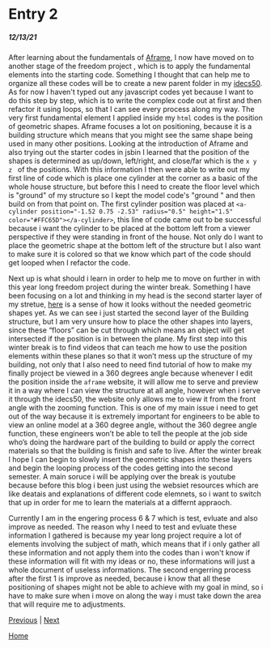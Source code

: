 # Entry 2
##### 12/13/21

After learning about the fundamentals of [Aframe](https://aframe.io/), I now have moved on to another stage of the freedom project , which is to apply the fundamental elements into the starting code. Something I thought that can help me to organize all these codes will be to create a new parent folder in my [idecs50](https://ide.cs50.io/13758b3009c14fb0964b54fd27439218). As for now I haven't typed out any javascript codes yet because I want to do this step by step, which is to write the complex code out at first and then refactor it using loops, so that I can see every process along my way. The very first fundamental element I applied inside my `html` codes is the position of geometric shapes. Aframe focuses a lot on positioning, because it is a building structure which means that you might see the same shape being used in many other positions. Looking at the introduction of Aframe and also trying out the starter codes in jsbin I learned that the position of the shapes is determined as up/down, left/right, and close/far which is the `x y z ` of the positions. With this information I then were able to write out my first line of code which is place one cylinder at the corner as a basic of the whole house structure, but before this I need to create the floor level which is "ground" of my structure so I kept the model code's "ground " and then build on from that point on. The first cylinder position was placed at `<a-cylinder position="-1.52 0.75 -2.53" radius="0.5" height="1.5" color="#FFC65D"></a-cylinder>`, this line of code came out to be successful because i want the cylinder to be placed at the bottom left from a viewer perspective if they were standing  in front of the house. Not only do I want to place the geometric shape at the bottom left of the structure but I also want to make sure it is colored so that we know which part of the code should get looped when I refactor the code. 

Next up is what should i learn in order to help me to move on further in with this year long freedom project during the winter break. Something I have been focusing on a lot and thinking in my head is the second starter layer of my stretue, [here](https://recondite-elemental-sneeze.glitch.me) is a sense of how it looks without the needed geometric shapes yet. As we can see i just started the second layer of the Building structure, but I am very unsure how to place the other shapes into layers, since these “floors” can be cut through which means an object will get intersected if the position is in between the plane. My first step into this winter break is to find videos that can teach me how to use the position elements within these planes so that it won’t mess up the structure of my building, not only that I also need to need find tutorial of how to make my finally project be viewed in a 360 degrees angle because whenever I edit the position inside the `aframe` website, it will allow me to serve and preview it in a way where I can view the structure at all angle, however when i serve it through the idecs50, the website only allows me to view it from the front angle with the zooming function. This is one of my main issue i need to get out of the way because it is extremely important for engineers to be able to view an online model at a 360 degree angle, without the 360 degree angle function, these engineers won’t be able to tell the people at the job side who’s doing the hardware part of the building to build or apply the correct materials so that the building is finish and safe to live. After the winter break I hope I can begin to slowly insert the geometric shapes into these layers and begin the looping process of the codes getting into the second semester. A main soruce i will be applying over the break is youtube because before this blog i been just using the websiet resources which are like deatais and explanations of different code elemnets, so i want to switch that up in order for me to learn the materials at a differnt appraoch.

Currently I am in the engering process 6 & 7 which is test, evluate and also improve as needed. The reason why I need to test and evluate these information I gathered is because my year long project require a lot of elements involving the subject of math, which means that if i only gather all these information and not apply them into the codes than i won't know if these information will fit with my ideas or no, these informations will just a whole document of useless informations. The second engerring process after the first 1 is improve as needed, because i know that all these positioning of shapes might not be able to achieve with my goal in mind, so i have to make sure when i move on along the way i must take down the area that will require me to adjustments.
 
















[Previous](entry01.md) | [Next](entry03.md)

[Home](../README.md)
